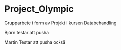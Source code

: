 # Project_Olympic
Grupparbete i form av Projekt i kursen Databehandling 

Björn testar att pusha


Martin Testar att pusha också